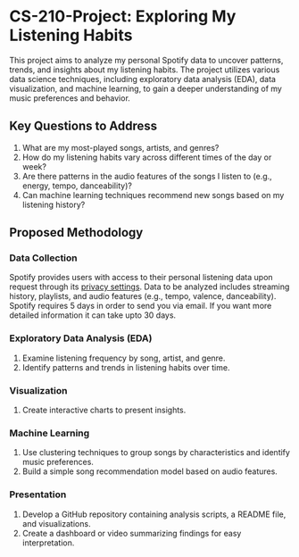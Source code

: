# CS-210-Project: Exploring My Listening Habits

This project aims to analyze my personal Spotify data to uncover patterns, trends, and insights about my listening habits. The project utilizes various data science techniques, including exploratory data analysis (EDA), data visualization, and machine learning, to gain a deeper understanding of my music preferences and behavior.

## Key Questions to Address

1. What are my most-played songs, artists, and genres?  
2. How do my listening habits vary across different times of the day or week?  
3. Are there patterns in the audio features of the songs I listen to (e.g., energy, tempo, danceability)?  
4. Can machine learning techniques recommend new songs based on my listening history?

## Proposed Methodology

### Data Collection
Spotify provides users with access to their personal listening data upon request through its [privacy settings](https://www.spotify.com/us/account/privacy/). Data to be analyzed includes streaming history, playlists, and audio features (e.g., tempo, valence, danceability). Spotify requires 5 days in order to send you via email. If you want more detailed information it can take upto 30 days.

### Exploratory Data Analysis (EDA)
1. Examine listening frequency by song, artist, and genre.  
2. Identify patterns and trends in listening habits over time.

### Visualization
1. Create interactive charts to present insights.

### Machine Learning
1. Use clustering techniques to group songs by characteristics and identify music preferences.  
2. Build a simple song recommendation model based on audio features.

### Presentation
1. Develop a GitHub repository containing analysis scripts, a README file, and visualizations.  
2. Create a dashboard or video summarizing findings for easy interpretation.
